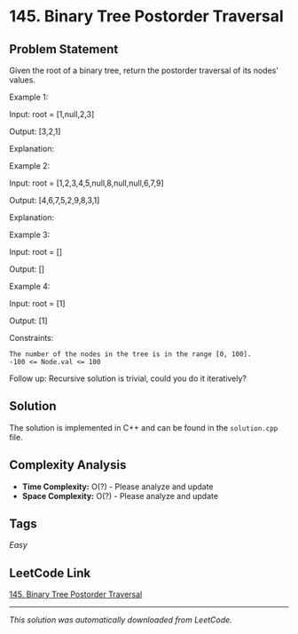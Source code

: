 # 145. Binary Tree Postorder Traversal

## Problem Statement

Given the root of a binary tree, return the postorder traversal of its nodes&#39; values.

Example 1:

Input: root = [1,null,2,3]

Output: [3,2,1]

Explanation:

Example 2:

Input: root = [1,2,3,4,5,null,8,null,null,6,7,9]

Output: [4,6,7,5,2,9,8,3,1]

Explanation:

Example 3:

Input: root = []

Output: []

Example 4:

Input: root = [1]

Output: [1]

Constraints:

	The number of the nodes in the tree is in the range [0, 100].
	-100 <= Node.val <= 100

Follow up: Recursive solution is trivial, could you do it iteratively?

## Solution

The solution is implemented in C++ and can be found in the `solution.cpp` file.

## Complexity Analysis

- **Time Complexity:** O(?) - Please analyze and update
- **Space Complexity:** O(?) - Please analyze and update

## Tags

*Easy*

## LeetCode Link

[145. Binary Tree Postorder Traversal](https://leetcode.com/problems/binary-tree-postorder-traversal/)

---

*This solution was automatically downloaded from LeetCode.*

